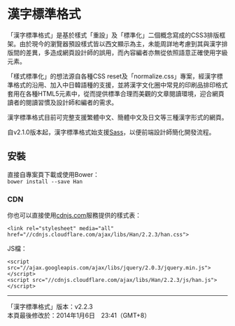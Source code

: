 漢字標準格式
==========


「漢字標準格式」是基於樣式「重設」及「標準化」二個概念寫成的CSS3排版框架。由於現今的瀏覽器預設樣式皆以西文顯示為主，未能周詳地考慮到其與漢字排版間的差異，多造成網頁設計師的誤用，而內容編者亦無從依照語意正確使用字級元素。

「樣式標準化」的想法源自各種CSS reset及「normalize.css」專案，經漢字標準格式的沿用、加入中日韓語種的支援，並將漢字文化圈中常見的印刷品排印格式套用在各種HTML5元素中，從而提供標準合理而美觀的文章閱讀環境，迎合網頁讀者的閱讀習慣及設計師和編者的需求。

漢字標準格式目前可完整支援繁體中文、簡體中文及日文等三種漢字形式的網頁。

自v2.1.0版本起，漢字標準格式始支援[Sass]，以便前端設計師簡化開發流程。

[Sass]: http://sass-lang.com



安裝
---

直接自專案頁下載或使用Bower：  
`bower install --save Han`


### CDN

你也可以直接使用[cdnjs.com][cdn]服務提供的樣式表：

	<link rel="stylesheet" media="all" href="//cdnjs.cloudflare.com/ajax/libs/Han/2.2.3/han.css">


JS檔：

	<script src="//ajax.googleapis.com/ajax/libs/jquery/2.0.3/jquery.min.js"></script>
	<script src="//cdnjs.cloudflare.com/ajax/libs/Han/2.2.3/js/han.js"></script>

[cdn]: //cdnjs.com

* * *

「漢字標準格式」版本：v2.2.3  
本頁最後修改於：2014年1月6日　23:41（GMT+8）



















